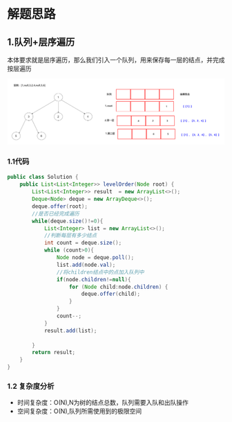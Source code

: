 # 解题思路

## 1.队列+层序遍历

本体要求就是层序遍历，那么我们引入一个队列，用来保存每一层的结点，并完成按层遍历

![N叉树层序遍历](N叉树层序遍历.png)

### 1.1代码

```java
public class Solution {
    public List<List<Integer>> levelOrder(Node root) {
        List<List<Integer>> result  = new ArrayList<>();
        Deque<Node> deque = new ArrayDeque<>();
        deque.offer(root);
        //是否已经完成遍历
        while(deque.size()!=0){
            List<Integer> list = new ArrayList<>();
            //判断每层有多少结点
            int count = deque.size();
            while (count>0){
                Node node = deque.poll();
                list.add(node.val);
                //将children结点中的点加入队列中
                if(node.children!=null){
                    for (Node child:node.children) {
                        deque.offer(child);
                    }
                }
                count--;
            }
            result.add(list);

        }
        return result;
    }
}
```

### 1.2 复杂度分析

* 时间复杂度：O(N),N为树的结点总数，队列需要入队和出队操作
* 空间复杂度：O(N),队列所需使用到的极限空间